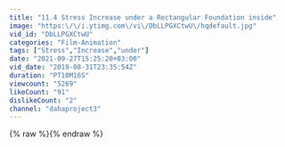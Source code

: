 ```yaml
---
title: "11.4 Stress Increase under a Rectangular Foundation inside"
image: "https:\/\/i.ytimg.com\/vi\/DbLLPGXCtwU\/hqdefault.jpg"
vid_id: "DbLLPGXCtwU"
categories: "Film-Animation"
tags: ["Stress","Increase","under"]
date: "2021-09-27T15:25:20+03:00"
vid_date: "2019-08-31T23:35:54Z"
duration: "PT10M16S"
viewcount: "5269"
likeCount: "91"
dislikeCount: "2"
channel: "dahaproject3"
---
```

{% raw %}{% endraw %}
